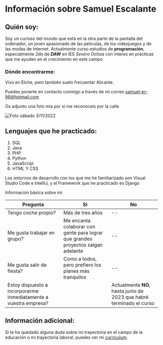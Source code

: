 # Información sobre Samuel Escalante

## Quién soy:

Soy un curioso del mundo que está en la otra parte de la pantalla del ordenador, un joven apasionado de las películas, de los videojuegos y de las modas de Internet. Actualmente curso estudios de **programación**, especialmente 2do de ***DAW***  en IES *Severo Ochoa* con interes en prácticas que me ayuden en el crecimiento en este campo

### Dónde encontrarme:

Vivo en Elche, pero también suelo frecuentar Alicante.

Puedes ponerte en contacto conmigo a través de mi correo [samuel-er-96@hotmail.com](mailto:samuel@hotmail.com)

Os adjunto una foto mia por si me reconoceis por la calle
<!-- EL alt es para que se identifique la imagen como tal-->
![Foto sábado 3/11/2022](halloween-scary.gif)

## Lenguajes que he practicado: 

<!--son 3 unos porque va aumentando automáticamente -->
1. SQL
1. Java
1. PHP
1. Python
1. JavaScript
1. HTML Y CSS


Los entornos de desarrollo con los que me he familiarizado son Visual Studio Code e IntelliJ, y el Framework que he practicado es Django


Información básica sobre mi:

|Pregunta| Si         | No
|-----|------|-----
|Tengo coche propio?| Más de tres años        |--
|Me gusta trabajar en grupo?| Me encanta colaborar con gente para lograr que grandes proyectos salgan adelante         | --
|Me gusta salir de fiesta?| Como a todos, pero prefiero los planes más tranquilos | --
|Estoy dispuesto a incorporarme inmediatamente a vuestra empresa?||Actualmente **NO**, hasta junio de 2023 que habré terminado el curso

## Información adicional:
Si te ha quedado alguna duda sobre mi trayectoria en el campo de la educación o mi trayectoria laboral, puedes ver mi [curriculum](lNobody.github.io/curriculum-samuel-escalante.pdf).
